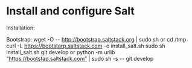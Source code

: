 Install and configure Salt
=================================

Installation:

Bootstrap:
wget -O -- http://bootstrap.saltstack.org | sudo sh
or
cd /tmp
curl -L https://bootstarp.saltstack.com -o install_salt.sh
sudo sh install_salt.sh git develop
or 
python -m urlib “https://bootstap.saltstack.com” | sudo sh -s --  git develop
